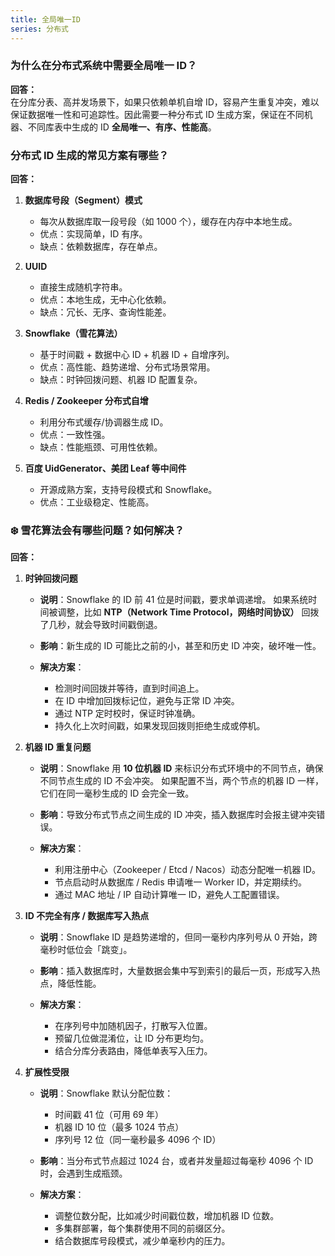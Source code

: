 ```yaml
---
title: 全局唯一ID
series: 分布式
---
```


### 为什么在分布式系统中需要全局唯一 ID？
**回答：**  
在分库分表、高并发场景下，如果只依赖单机自增 ID，容易产生重复冲突，难以保证数据唯一性和可追踪性。因此需要一种分布式 ID 生成方案，保证在不同机器、不同库表中生成的 ID **全局唯一、有序、性能高**。


### 分布式 ID 生成的常见方案有哪些？
**回答：**
1. **数据库号段（Segment）模式**
    - 每次从数据库取一段号段（如 1000 个），缓存在内存中本地生成。
    - 优点：实现简单，ID 有序。
    - 缺点：依赖数据库，存在单点。

2. **UUID**
    - 直接生成随机字符串。
    - 优点：本地生成，无中心化依赖。
    - 缺点：冗长、无序、查询性能差。

3. **Snowflake（雪花算法）**
    - 基于时间戳 + 数据中心 ID + 机器 ID + 自增序列。
    - 优点：高性能、趋势递增、分布式场景常用。
    - 缺点：时钟回拨问题、机器 ID 配置复杂。

4. **Redis / Zookeeper 分布式自增**
    - 利用分布式缓存/协调器生成 ID。
    - 优点：一致性强。
    - 缺点：性能瓶颈、可用性依赖。

5. **百度 UidGenerator、美团 Leaf 等中间件**
    - 开源成熟方案，支持号段模式和 Snowflake。
    - 优点：工业级稳定、性能高。

### ❄️ 雪花算法会有哪些问题？如何解决？

**回答：**

1. **时钟回拨问题**

   * **说明**：Snowflake 的 ID 前 41 位是时间戳，要求单调递增。
     如果系统时间被调整，比如 **NTP（Network Time Protocol，网络时间协议）** 回拨了几秒，就会导致时间戳倒退。
   * **影响**：新生成的 ID 可能比之前的小，甚至和历史 ID 冲突，破坏唯一性。
   * **解决方案**：

      * 检测时间回拨并等待，直到时间追上。
      * 在 ID 中增加回拨标记位，避免与正常 ID 冲突。
      * 通过 NTP 定时校时，保证时钟准确。
      * 持久化上次时间戳，如果发现回拨则拒绝生成或停机。

2. **机器 ID 重复问题**

   * **说明**：Snowflake 用 **10 位机器 ID** 来标识分布式环境中的不同节点，确保不同节点生成的 ID 不会冲突。
     如果配置不当，两个节点的机器 ID 一样，它们在同一毫秒生成的 ID 会完全一致。
   * **影响**：导致分布式节点之间生成的 ID 冲突，插入数据库时会报主键冲突错误。
   * **解决方案**：

      * 利用注册中心（Zookeeper / Etcd / Nacos）动态分配唯一机器 ID。
      * 节点启动时从数据库 / Redis 申请唯一 Worker ID，并定期续约。
      * 通过 MAC 地址 / IP 自动计算唯一 ID，避免人工配置错误。

3. **ID 不完全有序 / 数据库写入热点**

   * **说明**：Snowflake ID 是趋势递增的，但同一毫秒内序列号从 0 开始，跨毫秒时低位会「跳变」。
   * **影响**：插入数据库时，大量数据会集中写到索引的最后一页，形成写入热点，降低性能。
   * **解决方案**：

      * 在序列号中加随机因子，打散写入位置。
      * 预留几位做混淆位，让 ID 分布更均匀。
      * 结合分库分表路由，降低单表写入压力。

4. **扩展性受限**

   * **说明**：Snowflake 默认分配位数：

      * 时间戳 41 位（可用 69 年）
      * 机器 ID 10 位（最多 1024 节点）
      * 序列号 12 位（同一毫秒最多 4096 个 ID）
   * **影响**：当分布式节点超过 1024 台，或者并发量超过每毫秒 4096 个 ID 时，会遇到生成瓶颈。
   * **解决方案**：

      * 调整位数分配，比如减少时间戳位数，增加机器 ID 位数。
      * 多集群部署，每个集群使用不同的前缀区分。
      * 结合数据库号段模式，减少单毫秒内的压力。
